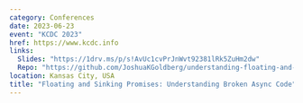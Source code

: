 ```yaml
---
category: Conferences
date: 2023-06-23
event: "KCDC 2023"
href: https://www.kcdc.info
links:
  Slides: "https://1drv.ms/p/s!AvUc1cvPrJnWvt92381lRk5ZuHm2dw"
  Repo: "https://github.com/JoshuaKGoldberg/understanding-floating-and-sinking-promises"
location: Kansas City, USA
title: "Floating and Sinking Promises: Understanding Broken Async Code"
---
```

